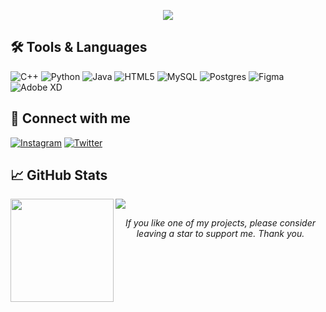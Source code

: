 <p align="center">
  <img src="https://readme-typing-svg.herokuapp.com/?lines=Welcome+to+my+GitHub+profile!&center=true&width=380&height=45">
</p>

## 🛠️ Tools & Languages
![C++](https://img.shields.io/badge/c++-%2300599C.svg?style=for-the-badge&logo=c%2B%2B&logoColor=white) ![Python](https://img.shields.io/badge/python-3670A0?style=for-the-badge&logo=python&logoColor=ffdd54) ![Java](https://img.shields.io/badge/java-%23ED8B00.svg?style=for-the-badge&logo=java&logoColor=white) ![HTML5](https://img.shields.io/badge/html5-%23E34F26.svg?style=for-the-badge&logo=html5&logoColor=white) ![MySQL](https://img.shields.io/badge/mysql-%2300f.svg?style=for-the-badge&logo=mysql&logoColor=white) ![Postgres](https://img.shields.io/badge/postgres-%23316192.svg?style=for-the-badge&logo=postgresql&logoColor=white) 	![Figma](https://img.shields.io/badge/figma-%23F24E1E.svg?style=for-the-badge&logo=figma&logoColor=white) ![Adobe XD](https://img.shields.io/badge/Adobe%20XD-470137?style=for-the-badge&logo=Adobe%20XD&logoColor=#FF61F6)

## 🔗 Connect with me
[![Instagram](https://img.shields.io/badge/Instagram-%23E4405F.svg?logo=Instagram&logoColor=white)](https://instagram.com/LuisFernandoLG) [![Twitter](https://img.shields.io/badge/Twitter-%231DA1F2.svg?logo=Twitter&logoColor=white)](https://twitter.com/LuisFernandoLG) 
 

## 📈 GitHub Stats
<div>
  <img height="165" align="left" src="https://github-readme-stats.vercel.app/api?username=LuisFernandoLG&show_icons=true&count_private=true&theme=dark" />
  <img src="https://github-readme-stats.vercel.app/api/top-langs/?username=LuisFernandoLG&theme=dark&layout=compact&align=right&width=40%" />
  
</div>

<p align="center">
  <i>If you like one of my projects, please consider leaving a star to support me. Thank you.</i>
</p>
